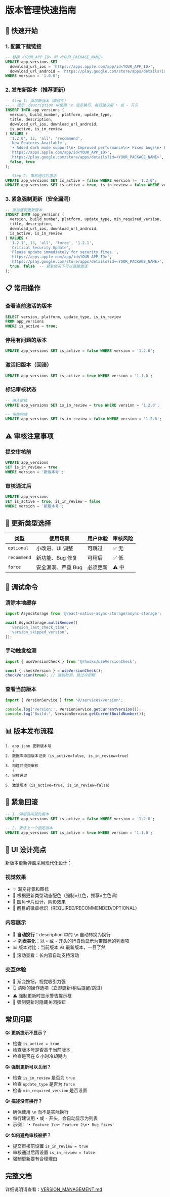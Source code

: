 # 版本管理快速指南

## 🚀 快速开始

### 1. 配置下载链接

```sql
-- 替换 <YOUR_APP_ID> 和 <YOUR_PACKAGE_NAME>
UPDATE app_versions SET
  download_url_ios = 'https://apps.apple.com/app/id<YOUR_APP_ID>',
  download_url_android = 'https://play.google.com/store/apps/details?id=<YOUR_PACKAGE_NAME>'
WHERE version = '1.0.0';
```

### 2. 发布新版本（推荐更新）

```sql
-- Step 1: 添加新版本（审核中）
-- 💡 提示：description 中使用 \n 表示换行，每行建议用 • 或 - 开头
INSERT INTO app_versions (
  version, build_number, platform, update_type,
  title, description,
  download_url_ios, download_url_android,
  is_active, is_in_review
) VALUES (
  '1.2.0', 12, 'all', 'recommend',
  'New Features Available',
  '• Added dark mode support\n• Improved performance\n• Fixed bugs\n• Enhanced user experience',
  'https://apps.apple.com/app/id<YOUR_APP_ID>',
  'https://play.google.com/store/apps/details?id=<YOUR_PACKAGE_NAME>',
  false, true
);

-- Step 2: 审核通过后激活
UPDATE app_versions SET is_active = false WHERE version != '1.2.0';
UPDATE app_versions SET is_active = true, is_in_review = false WHERE version = '1.2.0';
```

### 3. 紧急强制更新（安全漏洞）

```sql
-- 添加强制更新版本
INSERT INTO app_versions (
  version, build_number, platform, update_type, min_required_version,
  title, description,
  download_url_ios, download_url_android,
  is_active, is_in_review
) VALUES (
  '1.2.1', 13, 'all', 'force', '1.2.1',
  'Critical Security Update',
  'Please update immediately for security fixes.',
  'https://apps.apple.com/app/id<YOUR_APP_ID>',
  'https://play.google.com/store/apps/details?id=<YOUR_PACKAGE_NAME>',
  true, false  -- 紧急情况下可以直接激活
);
```

## 📋 常用操作

### 查看当前激活的版本
```sql
SELECT version, platform, update_type, is_in_review
FROM app_versions
WHERE is_active = true;
```

### 停用有问题的版本
```sql
UPDATE app_versions SET is_active = false WHERE version = '1.2.0';
```

### 激活旧版本（回滚）
```sql
UPDATE app_versions SET is_active = true WHERE version = '1.1.0';
```

### 标记审核状态
```sql
-- 进入审核
UPDATE app_versions SET is_in_review = true WHERE version = '1.2.0';

-- 审核完成
UPDATE app_versions SET is_in_review = false WHERE version = '1.2.0';
```

## ⚠️ 审核注意事项

### 提交审核前
```sql
UPDATE app_versions
SET is_in_review = true
WHERE version = '新版本号';
```

### 审核通过后
```sql
UPDATE app_versions
SET is_active = true, is_in_review = false
WHERE version = '新版本号';
```

## 🎯 更新类型选择

| 类型 | 使用场景 | 用户体验 | 审核风险 |
|------|----------|----------|----------|
| `optional` | 小改进、UI 调整 | 可跳过 | ✅ 无 |
| `recommend` | 新功能、Bug 修复 | 可稍后 | ✅ 低 |
| `force` | 安全漏洞、严重 Bug | 必须更新 | ⚠️ 中 |

## 🔧 调试命令

### 清除本地缓存
```typescript
import AsyncStorage from '@react-native-async-storage/async-storage';

await AsyncStorage.multiRemove([
  'version_last_check_time',
  'version_skipped_version',
]);
```

### 手动触发检测
```typescript
import { useVersionCheck } from '@/hooks/useVersionCheck';

const { checkVersion } = useVersionCheck();
checkVersion(true); // 强制检测，跳过冷却期
```

### 查看当前版本
```typescript
import { VersionService } from '@/services/version';

console.log('Version:', VersionService.getCurrentVersion());
console.log('Build:', VersionService.getCurrentBuildNumber());
```

## 📊 版本发布流程

```
1. app.json 更新版本号
   ↓
2. 数据库添加版本记录（is_active=false, is_in_review=true）
   ↓
3. 构建并提交审核
   ↓
4. 审核通过
   ↓
5. 激活版本（is_active=true, is_in_review=false）
```

## 🚨 紧急回滚

```sql
-- 1. 停用有问题的版本
UPDATE app_versions SET is_active = false WHERE version = '1.2.0';

-- 2. 激活上一个稳定版本
UPDATE app_versions SET is_active = true WHERE version = '1.1.0';
```

## 💎 UI 设计亮点

新版本更新弹窗采用现代化设计：

### 视觉效果
- ✨ 渐变背景和图标
- 🎨 根据更新类型动态配色（强制=红色，推荐=主色调）
- 📱 圆角卡片设计，阴影效果
- 🔔 醒目的徽章标识（REQUIRED/RECOMMENDED/OPTIONAL）

### 内容展示
- 📝 **自动换行**：description 中的 `\n` 自动转换为换行
- ✓ **列表美化**：以 `•` 或 `-` 开头的行自动显示为带图标的列表项
- 📊 版本对比：当前版本 vs 最新版本，一目了然
- 📜 滚动查看：长内容自动支持滚动

### 交互体验
- 🎯 渐变按钮，视觉吸引力强
- 👆 清晰的操作选项（立即更新/稍后提醒/跳过）
- ⚠️ 强制更新时显示警告提示框
- 🚫 强制更新时隐藏关闭按钮

## 常见问题

**Q: 更新提示不显示？**
- 检查 `is_active = true`
- 检查版本号是否高于当前版本
- 检查是否在 6 小时冷却期内

**Q: 强制更新可以关闭？**
- 检查 `is_in_review` 是否为 `true`
- 检查 `update_type` 是否为 `force`
- 检查 `min_required_version` 是否设置

**Q: 描述没有换行？**
- 确保使用 `\n` 而不是实际换行
- 每行建议用 `•` 或 `-` 开头，会自动显示为列表
- 示例：`'• Feature 1\n• Feature 2\n• Bug fixes'`

**Q: 如何避免审核被拒？**
- 提交审核前设置 `is_in_review = true`
- 审核通过后再设置 `is_in_review = false`
- 强制更新要有合理理由

## 完整文档

详细说明请查看：[VERSION_MANAGEMENT.md](./VERSION_MANAGEMENT.md)
